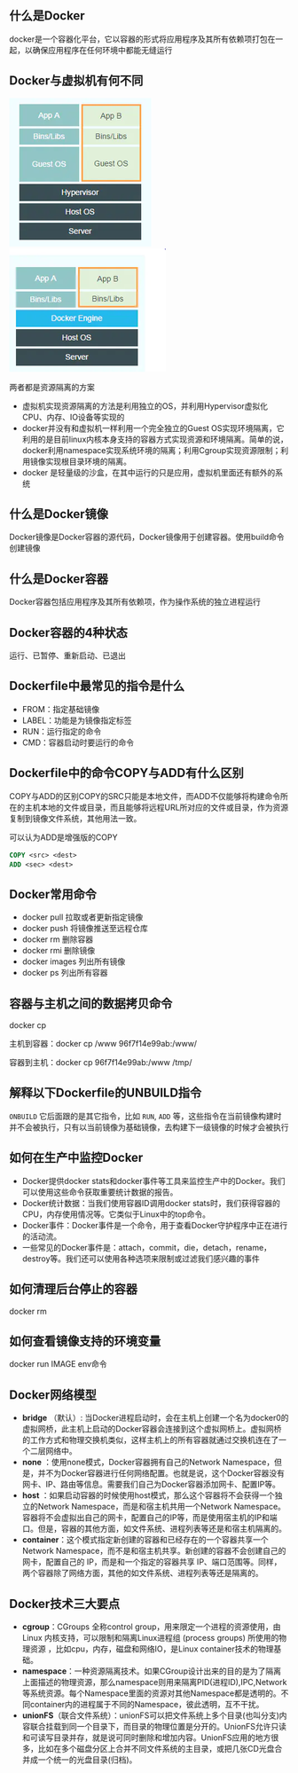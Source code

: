 ## 什么是Docker

docker是一个容器化平台，它以容器的形式将应用程序及其所有依赖项打包在一起，以确保应用程序在任何环境中都能无缝运行

## Docker与虚拟机有何不同

![image.png](assets/image-20220223194705-pimiftu.png)![image.png](assets/image-20220223194718-dtnwky4.png)

两者都是资源隔离的方案

* 虚拟机实现资源隔离的方法是利用独立的OS，并利用Hypervisor虚拟化CPU、内存、IO设备等实现的
* docker并没有和虚拟机一样利用一个完全独立的Guest OS实现环境隔离，它利用的是目前linux内核本身支持的容器方式实现资源和环境隔离。简单的说，docker利用namespace实现系统环境的隔离；利用Cgroup实现资源限制；利用镜像实现根目录环境的隔离。
* docker 是轻量级的沙盒，在其中运行的只是应用，虚拟机里面还有额外的系统

## 什么是Docker镜像

Docker镜像是Docker容器的源代码，Docker镜像用于创建容器。使用build命令创建镜像

## 什么是Docker容器

Docker容器包括应用程序及其所有依赖项，作为操作系统的独立进程运行

## Docker容器的4种状态

运行、已暂停、重新启动、已退出

## Dockerfile中最常见的指令是什么

* FROM：指定基础镜像
* LABEL：功能是为镜像指定标签
* RUN：运行指定的命令
* CMD：容器启动时要运行的命令

## Dockerfile中的命令COPY与ADD有什么区别

COPY与ADD的区别COPY的SRC只能是本地文件，而ADD不仅能够将构建命令所在的主机本地的文件或目录，而且能够将远程URL所对应的文件或目录，作为资源复制到镜像文件系统，其他用法一致。

可以认为ADD是增强版的COPY

```dockerfile
COPY <src> <dest>
ADD <sec> <dest>
```

## Docker常用命令

* docker pull 拉取或者更新指定镜像
* docker push 将镜像推送至远程仓库
* docker rm 删除容器
* docker rmi 删除镜像
* docker images 列出所有镜像
* docker ps 列出所有容器

## 容器与主机之间的数据拷贝命令

docker cp

主机到容器：docker cp /www 96f7f14e99ab:/www/  

容器到主机：docker cp 96f7f14e99ab:/www /tmp/

## 解释以下Dockerfile的UNBUILD指令

`ONBUILD` 它后面跟的是其它指令，比如 `RUN`, `ADD` 等，这些指令在当前镜像构建时并不会被执行，只有以当前镜像为基础镜像，去构建下一级镜像的时候才会被执行

## 如何在生产中监控Docker

* Docker提供docker stats和docker事件等工具来监控生产中的Docker。我们可以使用这些命令获取重要统计数据的报告。
* Docker统计数据：当我们使用容器ID调用docker stats时，我们获得容器的CPU，内存使用情况等。它类似于Linux中的top命令。
* Docker事件：Docker事件是一个命令，用于查看Docker守护程序中正在进行的活动流。
* 一些常见的Docker事件是：attach，commit，die，detach，rename，destroy等。我们还可以使用各种选项来限制或过滤我们感兴趣的事件

## 如何清理后台停止的容器

docker  rm

## 如何查看镜像支持的环境变量

docker run IMAGE env命令

## Docker网络模型

* **bridge** （默认）: 当Docker进程启动时，会在主机上创建一个名为docker0的虚拟网桥，此主机上启动的Docker容器会连接到这个虚拟网桥上。虚拟网桥的工作方式和物理交换机类似，这样主机上的所有容器就通过交换机连在了一个二层网络中。
* **none** ：使用none模式，Docker容器拥有自己的Network Namespace，但是，并不为Docker容器进行任何网络配置。也就是说，这个Docker容器没有网卡、IP、路由等信息。需要我们自己为Docker容器添加网卡、配置IP等。
* **host** ：如果启动容器的时候使用host模式，那么这个容器将不会获得一个独立的Network Namespace，而是和宿主机共用一个Network Namespace。容器将不会虚拟出自己的网卡，配置自己的IP等，而是使用宿主机的IP和端口。但是，容器的其他方面，如文件系统、进程列表等还是和宿主机隔离的。
* **container**：这个模式指定新创建的容器和已经存在的一个容器共享一个 Network Namespace，而不是和宿主机共享。新创建的容器不会创建自己的网卡，配置自己的 IP，而是和一个指定的容器共享 IP、端口范围等。同样，两个容器除了网络方面，其他的如文件系统、进程列表等还是隔离的。

## Docker技术三大要点

* **cgroup**：CGroups 全称control group，用来限定一个进程的资源使用，由Linux 内核支持，可以限制和隔离Linux进程组 (process groups) 所使用的物理资源 ，比如cpu，内存，磁盘和网络IO，是Linux container技术的物理基础。
* **namespace**：一种资源隔离技术。如果CGroup设计出来的目的是为了隔离上面描述的物理资源，那么namespace则用来隔离PID(进程ID),IPC,Network等系统资源。每个Namespace里面的资源对其他Namespace都是透明的。不同container内的进程属于不同的Namespace，彼此透明，互不干扰。
* **unionFS**（联合文件系统）：unionFS可以把文件系统上多个目录(也叫分支)内容联合挂载到同一个目录下，而目录的物理位置是分开的。UnionFS允许只读和可读写目录并存，就是说可同时删除和增加内容。UnionFS应用的地方很多，比如在多个磁盘分区上合并不同文件系统的主目录，或把几张CD光盘合并成一个统一的光盘目录(归档)。
